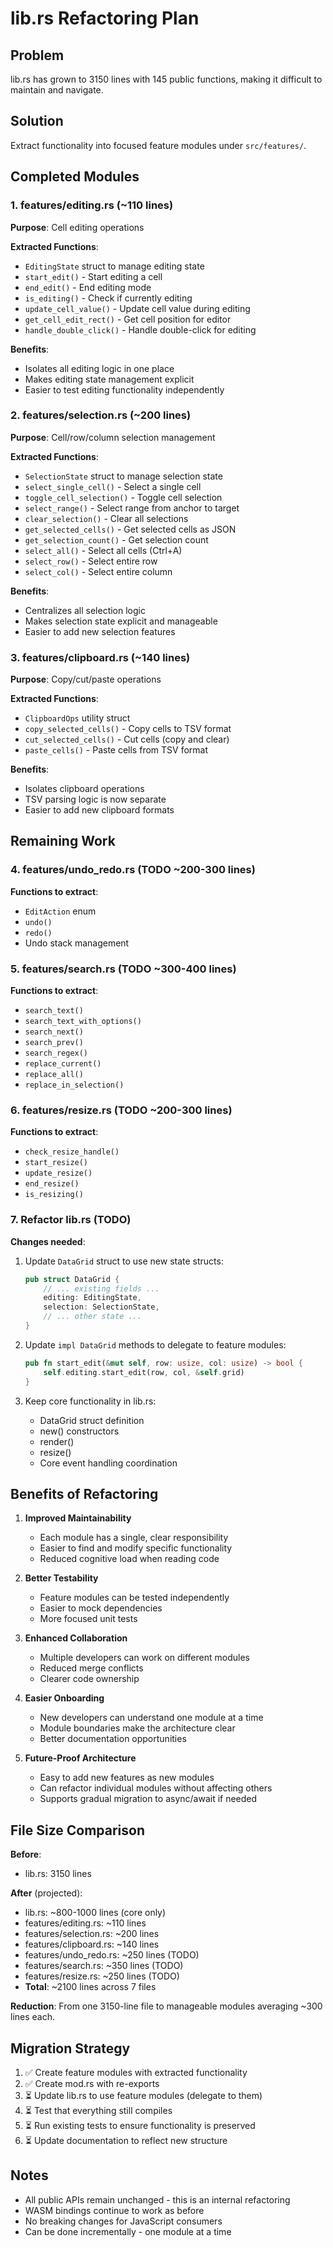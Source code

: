 # lib.rs Refactoring Plan

## Problem
lib.rs has grown to 3150 lines with 145 public functions, making it difficult to maintain and navigate.

## Solution
Extract functionality into focused feature modules under `src/features/`.

## Completed Modules

### 1. features/editing.rs (~110 lines)
**Purpose**: Cell editing operations

**Extracted Functions**:
- `EditingState` struct to manage editing state
- `start_edit()` - Start editing a cell
- `end_edit()` - End editing mode
- `is_editing()` - Check if currently editing
- `update_cell_value()` - Update cell value during editing
- `get_cell_edit_rect()` - Get cell position for editor
- `handle_double_click()` - Handle double-click for editing

**Benefits**:
- Isolates all editing logic in one place
- Makes editing state management explicit
- Easier to test editing functionality independently

### 2. features/selection.rs (~200 lines)
**Purpose**: Cell/row/column selection management

**Extracted Functions**:
- `SelectionState` struct to manage selection state
- `select_single_cell()` - Select a single cell
- `toggle_cell_selection()` - Toggle cell selection
- `select_range()` - Select range from anchor to target
- `clear_selection()` - Clear all selections
- `get_selected_cells()` - Get selected cells as JSON
- `get_selection_count()` - Get selection count
- `select_all()` - Select all cells (Ctrl+A)
- `select_row()` - Select entire row
- `select_col()` - Select entire column

**Benefits**:
- Centralizes all selection logic
- Makes selection state explicit and manageable
- Easier to add new selection features

### 3. features/clipboard.rs (~140 lines)
**Purpose**: Copy/cut/paste operations

**Extracted Functions**:
- `ClipboardOps` utility struct
- `copy_selected_cells()` - Copy cells to TSV format
- `cut_selected_cells()` - Cut cells (copy and clear)
- `paste_cells()` - Paste cells from TSV format

**Benefits**:
- Isolates clipboard operations
- TSV parsing logic is now separate
- Easier to add new clipboard formats

## Remaining Work

### 4. features/undo_redo.rs (TODO ~200-300 lines)
**Functions to extract**:
- `EditAction` enum
- `undo()`
- `redo()`
- Undo stack management

### 5. features/search.rs (TODO ~300-400 lines)
**Functions to extract**:
- `search_text()`
- `search_text_with_options()`
- `search_next()`
- `search_prev()`
- `search_regex()`
- `replace_current()`
- `replace_all()`
- `replace_in_selection()`

### 6. features/resize.rs (TODO ~200-300 lines)
**Functions to extract**:
- `check_resize_handle()`
- `start_resize()`
- `update_resize()`
- `end_resize()`
- `is_resizing()`

### 7. Refactor lib.rs (TODO)
**Changes needed**:
1. Update `DataGrid` struct to use new state structs:
   ```rust
   pub struct DataGrid {
       // ... existing fields ...
       editing: EditingState,
       selection: SelectionState,
       // ... other state ...
   }
   ```

2. Update `impl DataGrid` methods to delegate to feature modules:
   ```rust
   pub fn start_edit(&mut self, row: usize, col: usize) -> bool {
       self.editing.start_edit(row, col, &self.grid)
   }
   ```

3. Keep core functionality in lib.rs:
   - DataGrid struct definition
   - new() constructors
   - render()
   - resize()
   - Core event handling coordination

## Benefits of Refactoring

1. **Improved Maintainability**
   - Each module has a single, clear responsibility
   - Easier to find and modify specific functionality
   - Reduced cognitive load when reading code

2. **Better Testability**
   - Feature modules can be tested independently
   - Easier to mock dependencies
   - More focused unit tests

3. **Enhanced Collaboration**
   - Multiple developers can work on different modules
   - Reduced merge conflicts
   - Clearer code ownership

4. **Easier Onboarding**
   - New developers can understand one module at a time
   - Module boundaries make the architecture clear
   - Better documentation opportunities

5. **Future-Proof Architecture**
   - Easy to add new features as new modules
   - Can refactor individual modules without affecting others
   - Supports gradual migration to async/await if needed

## File Size Comparison

**Before**:
- lib.rs: 3150 lines

**After** (projected):
- lib.rs: ~800-1000 lines (core only)
- features/editing.rs: ~110 lines
- features/selection.rs: ~200 lines
- features/clipboard.rs: ~140 lines
- features/undo_redo.rs: ~250 lines (TODO)
- features/search.rs: ~350 lines (TODO)
- features/resize.rs: ~250 lines (TODO)
- **Total**: ~2100 lines across 7 files

**Reduction**: From one 3150-line file to manageable modules averaging ~300 lines each.

## Migration Strategy

1. ✅ Create feature modules with extracted functionality
2. ✅ Create mod.rs with re-exports
3. ⏳ Update lib.rs to use feature modules (delegate to them)
4. ⏳ Test that everything still compiles
5. ⏳ Run existing tests to ensure functionality is preserved
6. ⏳ Update documentation to reflect new structure

## Notes

- All public APIs remain unchanged - this is an internal refactoring
- WASM bindings continue to work as before
- No breaking changes for JavaScript consumers
- Can be done incrementally - one module at a time
